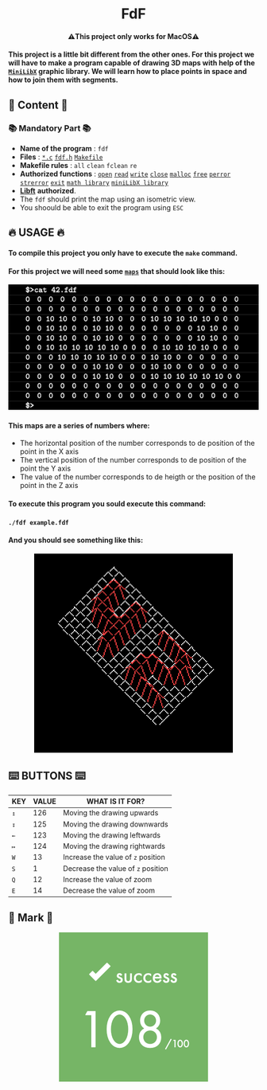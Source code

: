 <h1 align="center">FdF</h1>
<h4 align="center">⚠️This project only works for MacOS⚠️</h4>

#### This project is a little bit different from the other ones. For this project we will have to make a program capable of drawing 3D maps with help of the [`MiniLibX`](./mlx) graphic library. We will learn how to place points in space and how to join them with segments.

## 📖 Content 📖

### 📚 Mandatory Part 📚

- **Name of the program** : `fdf`
- **Files** : [`*.c`](./src) [`fdf.h`](./fdf.h) [`Makefile`](./Makefile)
- **Makefile rules** : `all` `clean` `fclean` `re`
- **Authorized functions** : [`open`](https://man7.org/linux/man-pages/man2/open.2.html) [`read`](https://man7.org/linux/man-pages/man2/read.2.html) [`write`](https://man7.org/linux/man-pages/man2/write.2.html) [`close`](https://linux.die.net/man/2/close) [`malloc`](https://man7.org/linux/man-pages/man3/free.3.html) [`free`](https://man7.org/linux/man-pages/man3/free.3.html) [`perror`](http://www.w3big.com/es/cprogramming/c-function-perror.html) [`strerror`](http://www.w3big.com/es/cprogramming/c-function-strerror.html) [`exit`](https://www.tutorialspoint.com/c_standard_library/c_function_exit.htm) [`math library`](https://www.tutorialspoint.com/c_standard_library/math_h.htm) [`miniLibX library`](./mlx)
- [**Libft**](https://github.com/Zsolt42/Libft) **authorized**.
- The `fdf` should print the map using an isometric view.
- You shoould be able to exit the program using `ESC`

## 🔥 USAGE 🔥

#### To compile this project you only have to execute the `make` command.
#### For this project we will need some [`maps`](./maps) that should look like this:

<p align="center">
  <a align="center">
    <img src="./Addings/map.png">
  </a>
</p>

#### This maps are a series of numbers where:

- The horizontal position of the number corresponds to de position of the point in the X axis
- The vertical position of the number corresponds to de position of the point the Y axis
- The value of the number corresponds to de heigth or the position of the point in the Z axis

#### To execute this program you sould execute this command:

#### `./fdf example.fdf`

#### And you should see something like this:

<p align="center">
  <a align="center">
    <img src="./Addings/fdf.png">
  </a>
</p>

## ⌨️ BUTTONS ⌨️

| KEY | VALUE| WHAT IS IT FOR? |
| --- | ---- | --------------- |
| `↥` |  126 | Moving the drawing upwards |
| `↧` |  125 | Moving the drawing downwards |
| `←` |  123 | Moving the drawing leftwards |
| `↦` | 124  | Moving the drawing rightwards |
| `W` |  13  | Increase the value of `z` position |
| `S` |  1  | Decrease the value of `z` position |
| `Q` |  12  | Increase the value of zoom |
| `E` |  14  | Decrease the value of zoom |

## 💯 Mark 💯

<p align="center">
  <a align="center">
    <img src="./Addings/Mark.png">
  </a>
</p>
